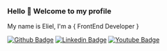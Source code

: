 
### Hello 👋 Welcome to my profile
My name is Eliel,
I'm a { FrontEnd Developer } 



[![Github Badge](https://img.shields.io/badge/-Github-000?style=flat-square&logo=Github&logoColor=white&link=https://github.com/Eliel5)](https://github.com/Eliel5)
[![Linkedin Badge](https://img.shields.io/badge/-LinkedIn-blue?style=flat-square&logo=Linkedin&logoColor=white&link=https://www.linkedin.com/in/ElielRibeiro/)](https://www.linkedin.com/in/eliel-ribeiro-824a4020a//)
[![Youtube Badge](https://img.shields.io/badge/-YouTube-ff0000?style=flat-square&labelColor=ff0000&logo=youtube&logoColor=white&link=https://www.youtube.com/user/DrawCode)](https://www.youtube.com/user/DrawCode)


